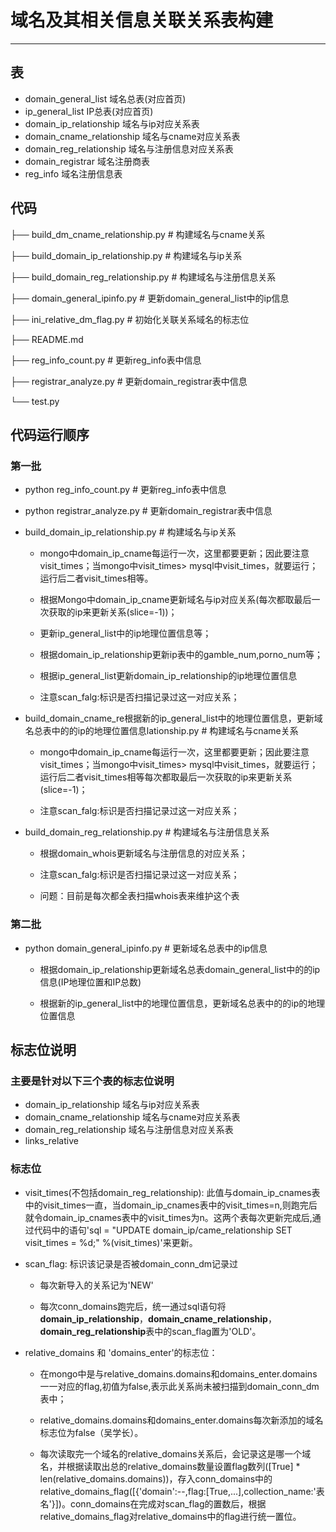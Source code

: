 # 域名及其相关信息关联关系表构建

------

## 表

* domain_general_list 域名总表(对应首页)
* ip_general_list IP总表(对应首页)
* domain_ip_relationship   域名与ip对应关系表
* domain_cname_relationship 域名与cname对应关系表
* domain_reg_relationship 域名与注册信息对应关系表
* domain_registrar 域名注册商表
* reg_info 域名注册信息表

## 代码


├── build_dm_cname_relationship.py        # 构建域名与cname关系

├── build_domain_ip_relationship.py       # 构建域名与ip关系

├── build_domain_reg_relationship.py      # 构建域名与注册信息关系

├── domain_general_ipinfo.py              # 更新domain_general_list中的ip信息

├── ini_relative_dm_flag.py               # 初始化关联关系域名的标志位

├── README.md

├── reg_info_count.py                     # 更新reg_info表中信息

├── registrar_analyze.py                  # 更新domain_registrar表中信息

└── test.py


## 代码运行顺序

### 第一批

* python reg_info_count.py # 更新reg_info表中信息

* python registrar_analyze.py # 更新domain_registrar表中信息

* build_domain_ip_relationship.py       # 构建域名与ip关系

    * mongo中domain_ip_cname每运行一次，这里都要更新；因此要注意visit_times；当mongo中visit_times> mysql中visit_times，就要运行；运行后二者visit_times相等。

    * 根据Mongo中domain_ip_cname更新域名与ip对应关系(每次都取最后一次获取的ip来更新关系(slice=-1))；

    * 更新ip_general_list中的ip地理位置信息等；

    * 根据domain_ip_relationship更新ip表中的gamble_num,porno_num等；
    * 根据ip_general_list更新domain_ip_relationship的ip地理位置信息

    * 注意scan_falg:标识是否扫描记录过这一对应关系；

* build_domain_cname_re根据新的ip_general_list中的地理位置信息，更新域名总表中的的ip的地理位置信息lationship.py       # 构建域名与cname关系
    * mongo中domain_ip_cname每运行一次，这里都要更新；因此要注意visit_times；当mongo中visit_times> mysql中visit_times，就要运行；运行后二者visit_times相等每次都取最后一次获取的ip来更新关系(slice=-1)；

    * 注意scan_falg:标识是否扫描记录过这一对应关系；

*  build_domain_reg_relationship.py      # 构建域名与注册信息关系

    * 根据domain_whois更新域名与注册信息的对应关系；

    * 注意scan_falg:标识是否扫描记录过这一对应关系；

    * 问题：目前是每次都全表扫描whois表来维护这个表

### 第二批
* python domain_general_ipinfo.py # 更新域名总表中的ip信息

    * 根据domain_ip_relationship更新域名总表domain_general_list中的的ip信息(IP地理位置和IP总数)

    * 根据新的ip_general_list中的地理位置信息，更新域名总表中的的ip的地理位置信息


## 标志位说明

### 主要是针对以下三个表的标志位说明

* domain_ip_relationship   域名与ip对应关系表
* domain_cname_relationship 域名与cname对应关系表
* domain_reg_relationship 域名与注册信息对应关系表
* links_relative

### 标志位

* visit_times(不包括domain_reg_relationship):
 此值与domain_ip_cnames表中的visit_times一直，当domain_ip_cnames表中的visit_times=n,则跑完后就令domain_ip_cnames表中的visit_times为n。这两个表每次更新完成后,通过代码中的语句'sql = "UPDATE domain_ip/came_relationship SET visit_times = %d;" %(visit_times)'来更新。


* scan_flag:  标识该记录是否被domain_conn_dm记录过

    * 每次新导入的关系记为'NEW'

    * 每次conn_domains跑完后，统一通过sql语句将**domain_ip_relationship**，**domain_cname_relationship**，**domain_reg_relationship**表中的scan_flag置为'OLD'。

* relative_domains 和 'domains_enter'的标志位：
    * 在mongo中是与relative_domains.domains和domains_enter.domains一一对应的flag,初值为false,表示此关系尚未被扫描到domain_conn_dm表中；

    * relative_domains.domains和domains_enter.domains每次新添加的域名标志位为false（吴学长）。

    * 每次读取完一个域名的relative_domains关系后，会记录这是哪一个域名，并根据读取出总的relative_domains数量设置flag数列([True] * len(relative_domains.domains))，存入conn_domains中的relative_domains_flag([{'domain':--,flag:[True,...],collection_name:'表名'}])。conn_domains在完成对scan_flag的置数后，根据relative_domains_flag对relative_domains中的flag进行统一置位。
